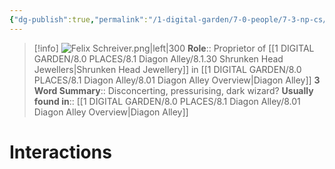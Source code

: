 ```yaml
---
{"dg-publish":true,"permalink":"/1-digital-garden/7-0-people/7-3-np-cs/felix-schreiver/","tags":["#person","diagon-alley","diagon-alley-resident","shopkeeper"]}
---
```


>[!info] 
>![Felix Schreiver.png|left|300](/img/user/1%20DIGITAL%20GARDEN/7.0%20PEOPLE/7.3%20NPCs/Headshots/Felix%20Schreiver.png)
>**Role**:: Proprietor of [[1 DIGITAL GARDEN/8.0 PLACES/8.1 Diagon Alley/8.1.30 Shrunken Head Jewellers\|Shrunken Head Jewellery]] in [[1 DIGITAL GARDEN/8.0 PLACES/8.1 Diagon Alley/8.01 Diagon Alley Overview\|Diagon Alley]]
>**3 Word Summary**:: Disconcerting, pressurising, dark wizard?
>**Usually found in**:: [[1 DIGITAL GARDEN/8.0 PLACES/8.1 Diagon Alley/8.01 Diagon Alley Overview\|Diagon Alley]]

# Interactions

